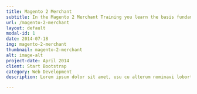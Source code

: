 ```yaml
---
title: Magento 2 Merchant
subtitle: In the Magento 2 Merchant Training you learn the basis fundamentals how to manage your Magento 2 website.
url: /magento-2-merchant
layout: default
modal-id: 1
date: 2014-07-18
img: magento-2-merchant
thumbnail: magento-2-merchant
alt: image-alt
project-date: April 2014
client: Start Bootstrap
category: Web Development
description: Lorem ipsum dolor sit amet, usu cu alterum nominavi lobortis. At duo novum diceret. Tantas apeirian vix et, usu sanctus postulant inciderint ut, populo diceret necessitatibus in vim. Cu eum dicam feugiat noluisse.

---
```

